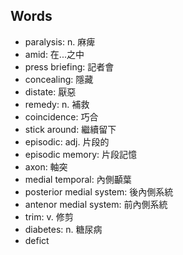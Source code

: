 
## Words

- paralysis: n. 麻痺
- amid: 在...之中
- press briefing: 記者會
- concealing: 隱藏
- distate: 厭惡
- remedy: n. 補救
- coincidence: 巧合
- stick around: 繼續留下
- episodic: adj. 片段的
- episodic memory: 片段記憶
- axon: 軸突
- medial temporal: 內側顳葉
- posterior medial system: 後內側系統
- antenor medial system: 前內側系統
- trim: v. 修剪
- diabetes: n. 糖尿病
- defict    
